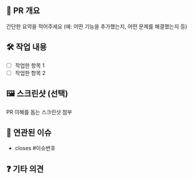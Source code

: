 ## 📌 PR 개요

간단한 요약을 적어주세요 (예: 어떤 기능을 추가했는지, 어떤 문제를 해결했는지 등)

## 🛠 작업 내용

- [ ] 작업한 항목 1
- [ ] 작업한 항목 2

## 🖼 스크린샷 (선택)

PR 이해를 돕는 스크린샷 첨부

## 🔗 연관된 이슈

- closes #이슈번호

## ❓ 기타 의견
